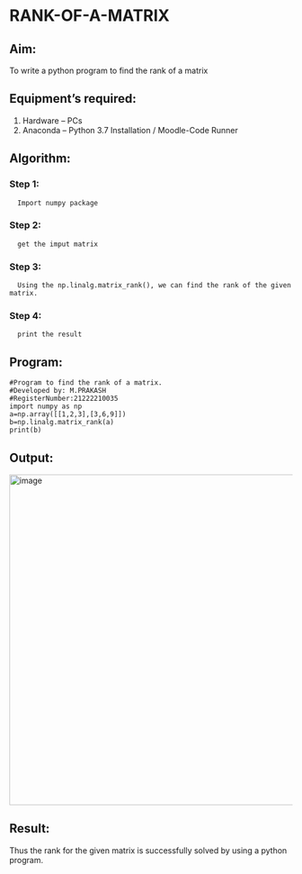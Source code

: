 # RANK-OF-A-MATRIX
## Aim:
To write a python program to find the rank of a matrix
## Equipment’s required:
1. 	Hardware – PCs
2. 	Anaconda – Python 3.7 Installation / Moodle-Code Runner
## Algorithm:
### Step 1:
      Import numpy package
### Step 2: 
      get the imput matrix
### Step 3:
      Using the np.linalg.matrix_rank(), we can find the rank of the given matrix.
### Step 4:
      print the result
## Program:
~~~
#Program to find the rank of a matrix.
#Developed by: M.PRAKASH
#RegisterNumber:21222210035
import numpy as np
a=np.array([[1,2,3],[3,6,9]])
b=np.linalg.matrix_rank(a)
print(b)
~~~
## Output:
<img width="587" alt="image" src="https://user-images.githubusercontent.com/118350045/226084103-05e0490c-d255-4f3f-904b-5935c17fce8e.png">

## Result:
Thus the rank for the given matrix is successfully solved by  using a python program.

